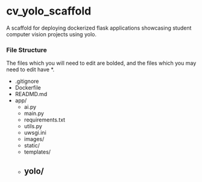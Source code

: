 # cv_yolo_scaffold
A scaffold for deploying dockerized flask applications showcasing student computer vision projects using yolo.

### File Structure
The files which you will need to edit are bolded, and the files which you may need to edit have *.

- .gitignore
- Dockerfile
- READMD.md
- app/
     - ai.py
     - main.py
     - requirements.txt
     - utils.py
     - uwsgi.ini
     - images/
     - static/
     - templates/
     - yolo/
          -
          
